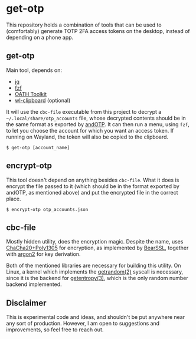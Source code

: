 # get-otp

This repository holds a combination of tools that can be used to (comfortably)
generate TOTP 2FA access tokens on the desktop, instead of depending on a phone
app.

## get-otp

Main tool, depends on:

- [jq](https://stedolan.github.io/jq/)
- [fzf](https://github.com/junegunn/fzf)
- [OATH Toolkit](https://www.nongnu.org/oath-toolkit/)
- [wl-clipboard](https://github.com/bugaevc/wl-clipboard) (optional)

It will use the `cbc-file` executable from this project to decrypt a
`~/.local/share/otp_accounts` file, whose decrypted contents should be in the
same format as exported by [andOTP](https://github.com/andOTP/andOTP). It can
then run a menu, using `fzf`, to let you choose the account for which you want
an access token. If running on Wayland, the token will also be copied to the
clipboard.

```
$ get-otp [account_name]
```

## encrypt-otp

This tool doesn't depend on anything besides `cbc-file`. What it does is encrypt
the file passed to it (which should be in the format exported by andOTP, as
mentioned above) and put the encrypted file in the correct place.

```
$ encrypt-otp otp_accounts.json
```

## cbc-file

Mostly hidden utility, does the encryption magic. Despite the name, uses
[ChaCha20+Poly1305](https://tools.ietf.org/html/rfc7539) for encryption, as
implemented by [BearSSL](https://www.bearssl.org/), together with
[argon2](https://github.com/p-h-c/phc-winner-argon2) for key derivation.

Both of the mentioned libraries are necessary for building this utility. On
Linux, a kernel which implements the
[getrandom(2)](https://man.voidlinux.org/getrandom.2) syscall is necessary,
since it is the backend for
[getentropy(3)](https://man.voidlinux.org/getentropy.3), which is the only
random number backend implemented.

## Disclaimer

This is experimental code and ideas, and shouldn't be put anywhere near any sort
of production. However, I am open to suggestions and improvements, so feel free
to reach out.
